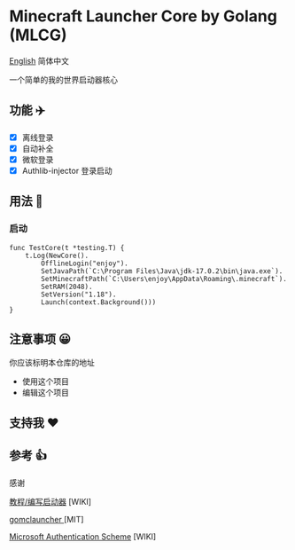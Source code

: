 # Minecraft Launcher Core by Golang (MLCG)

[English](README.md) 简体中文

一个简单的我的世界启动器核心

## 功能 ✈️

- [x] 离线登录
- [x] 自动补全
- [x] 微软登录
- [x] Authlib-injector 登录启动

## 用法 🚀

### 启动

```golang
func TestCore(t *testing.T) {
    t.Log(NewCore().
        OfflineLogin("enjoy").
        SetJavaPath(`C:\Program Files\Java\jdk-17.0.2\bin\java.exe`).
        SetMinecraftPath(`C:\Users\enjoy\AppData\Roaming\.minecraft`).
        SetRAM(2048).
        SetVersion("1.18").
        Launch(context.Background()))
}
```

## 注意事项 😀

你应该标明本仓库的地址

- 使用这个项目
- 编辑这个项目

## 支持我 ❤️

## 参考 👍

感谢

[教程/编写启动器](https://minecraft.fandom.com/zh/wiki/%E6%95%99%E7%A8%8B/%E7%BC%96%E5%86%99%E5%90%AF%E5%8A%A8%E5%99%A8) [WIKI]

[
gomclauncher
](https://github.com/xmdhs/gomclauncher) [MIT]

[Microsoft Authentication Scheme](https://wiki.vg/Microsoft_Authentication_Scheme) [WIKI]
